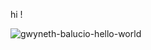 hi !

![gwyneth-balucio-hello-world](https://user-images.githubusercontent.com/69719656/138139256-7227757a-317b-4ebe-b1dc-c076ce06c616.gif)

